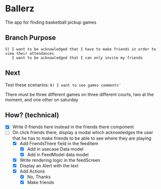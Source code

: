 # Ballerz
The app for finding basketball pickup games

## Branch Purpose
    5) I want to be acknowledged that I have to make friends in order to view their attendances
       I want to be acknowledged that I can only invite my friends 

## Next 
Test these scenarios:
    `6) I want to see games comments'`
        

There must be three different games on three different courts, two at the moment, and one other on saturday


## How? (technical)
- [x] Write 0 friends here instead in the friends there component
- [ ] On click friends there, display a modal which acknowledges the user that he has to make friends to be able to see where they are playing
    - [x] Add FriendsThere field in the feedItem
        - [x] Add in usecase Data model
        - [x] Add in FeedModel data model
    - [x] Write rendering logic in the feedScreen
    - [x] Display an Alert with the text
    - [x] Add Actions
        - [x] No, Thanks
        - [x] Make friends